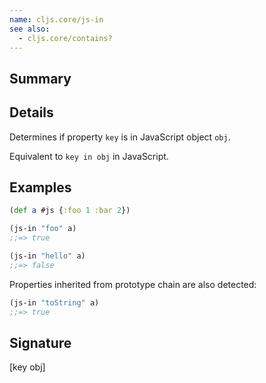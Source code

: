 ```yaml
---
name: cljs.core/js-in
see also:
  - cljs.core/contains?
---
```


## Summary

## Details

Determines if property `key` is in JavaScript object `obj`.

Equivalent to `key in obj` in JavaScript.

## Examples

```clj
(def a #js {:foo 1 :bar 2})

(js-in "foo" a)
;;=> true

(js-in "hello" a)
;;=> false
```

Properties inherited from prototype chain are also detected:

```clj
(js-in "toString" a)
;;=> true
```

## Signature
[key obj]
